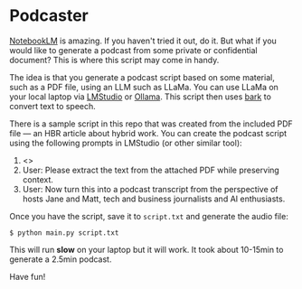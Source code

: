 # Podcaster

[NotebookLM](https://notebooklm.google.com/) is amazing. If you haven't tried it out, do it. But what if you would like to generate a podcast from some private or confidential document? This is where this script may come in handy.

The idea is that you generate a podcast script based on some material, such as a PDF file, using an LLM such as LLaMa. You can use LLaMa on your local laptop via [LMStudio](https://lmstudio.ai/) or [Ollama](https://ollama.com/). This script then uses [bark](https://github.com/suno-ai/bark) to convert text to speech.

There is a sample script in this repo that was created from the included PDF file — an HBR article about hybrid work. You can create the podcast script using the following prompts in LMStudio (or other similar tool):

1. <<Upload PDF>>
2. User: Please extract the text from the attached PDF while preserving context.
3. User: Now turn this into a podcast transcript from the perspective of hosts Jane and Matt, tech and business journalists and AI enthusiasts.

Once you have the script, save it to `script.txt` and generate the audio file:

    $ python main.py script.txt

This will run **slow** on your laptop but it will work. It took about 10-15min to generate a 2.5min podcast. 

Have fun!